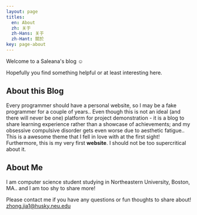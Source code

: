 ```yaml
---
layout: page
titles:
  en: About
  zh: 关于
  zh-Hans: 关于
  zh-Hant: 關於
key: page-about
---
```


Welcome to a Saleana's blog :relaxed:

Hopefully you find something helpful or at least interesting here.

## About this Blog

Every programmer should have a personal website, so I may be a fake programmer for a couple of years.. Even though this is not an ideal (and there will never be one) platform for project demonstration - it is a blog to share learning experience rather than a showcase of achievements; and my obsessive compulsive disorder gets even worse due to aesthetic fatigue.. This is a awesome theme that I fell in love with at the first sight! Furthermore, this is my very first **website**. I should not be too supercritical about it.

## About Me

I am computer science student studying in Northeastern University, Boston, MA.. and I am too shy to share more!

Please contact me if you have any questions or fun thoughts to share about! [zhong.jia1@husky.neu.edu](mailto:zhong.jia1@husky.neu.edu)

<!-- ---
layout: page
title: About
permalink: /about/
---

Some information about you!

### More Information

A place to include any other types of information that you'd like to include about yourself.

### Contact me

[email@domain.com](mailto:email@domain.com) -->
